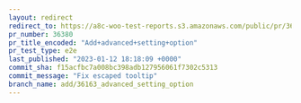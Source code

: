 ```yaml
---
layout: redirect
redirect_to: https://a8c-woo-test-reports.s3.amazonaws.com/public/pr/36380/e2e/index.html
pr_number: 36380
pr_title_encoded: "Add+advanced+setting+option"
pr_test_type: e2e
last_published: "2023-01-12 18:18:09 +0000"
commit_sha: f15acfbc7a008bc398adb127956061f7302c5313
commit_message: "Fix escaped tooltip"
branch_name: add/36163_advanced_setting_option
---
```

